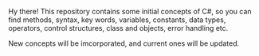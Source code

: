 Hy there! This repository contains some initial concepts of C#, so you can find methods, syntax, key words, variables, constants, data types, operators, control structures, class and objects, error handling etc.

New concepts will be imcorporated, and current ones will be updated.

